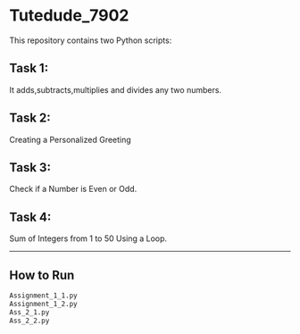 # Tutedude_7902
This repository contains two Python scripts:

## Task 1:
It adds,subtracts,multiplies and divides any two numbers.

## Task 2:
Creating a Personalized Greeting

## Task 3:
Check if a Number is Even or Odd.

## Task 4:
Sum of Integers from 1 to 50 Using a Loop.

---

## How to Run
```bash
Assignment_1_1.py
Assignment_1_2.py
Ass_2_1.py
Ass_2_2.py
